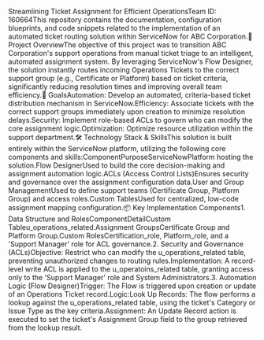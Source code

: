 Streamlining Ticket Assignment for Efficient OperationsTeam ID: 160664This repository contains the documentation, configuration blueprints, and code snippets related to the implementation of an automated ticket routing solution within ServiceNow for ABC Corporation.🚀 Project OverviewThe objective of this project was to transition ABC Corporation's support operations from manual ticket triage to an intelligent, automated assignment system. By leveraging ServiceNow's Flow Designer, the solution instantly routes incoming Operations Tickets to the correct support group (e.g., Certificate or Platform) based on ticket criteria, significantly reducing resolution times and improving overall team efficiency.🎯 GoalsAutomation: Develop an automated, criteria-based ticket distribution mechanism in ServiceNow.Efficiency: Associate tickets with the correct support groups immediately upon creation to minimize resolution delays.Security: Implement role-based ACLs to govern who can modify the core assignment logic.Optimization: Optimize resource utilization within the support department.🛠️ Technology Stack & SkillsThis solution is built entirely within the ServiceNow platform, utilizing the following core components and skills:ComponentPurposeServiceNowPlatform hosting the solution.Flow DesignerUsed to build the core decision-making and assignment automation logic.ACLs (Access Control Lists)Ensures security and governance over the assignment configuration data.User and Group ManagementUsed to define support teams (Certificate Group, Platform Group) and access roles.Custom TablesUsed for centralized, low-code assignment mapping configuration.📦 Key Implementation Components1. Data Structure and RolesComponentDetailCustom Tableu_operations_related.Assignment GroupsCertificate Group and Platform Group.Custom RolesCertification_role, Platform_role, and a 'Support Manager' role for ACL governance.2. Security and Governance (ACLs)Objective: Restrict who can modify the u_operations_related table, preventing unauthorized changes to routing rules.Implementation: A record-level write ACL is applied to the u_operatoins_related table, granting access only to the 'Support Manager' role and System Administrators.3. Automation Logic (Flow Designer)Trigger: The Flow is triggered upon creation or update of an Operations Ticket record.Logic:Look Up Records: The flow performs a lookup against the u_operations_related table, using the ticket's Category or Issue Type as the key criteria.Assignment: An Update Record action is executed to set the ticket's Assignment Group field to the group retrieved from the lookup result.
